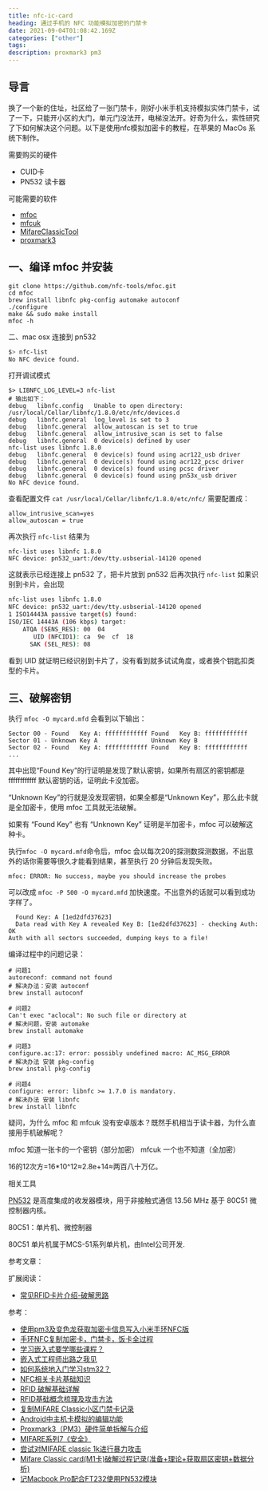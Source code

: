 ```yaml
---
title: nfc-ic-card
heading: 通过手机的 NFC 功能模拟加密的门禁卡
date: 2021-09-04T01:08:42.169Z
categories: ["other"]
tags: 
description: proxmark3 pm3 
---
```


## 导言

换了一个新的住址，社区给了一张门禁卡，刚好小米手机支持模拟实体门禁卡，试了一下，只能开小区的大门，单元门没法开，电梯没法开。好奇为什么，索性研究了下如何解决这个问题。以下是使用nfc模拟加密卡的教程，在苹果的 MacOs 系统下制作。

需要购买的硬件
- CUID卡
- PN532 读卡器

可能需要的软件
- [mfoc](https://github.com/nfc-tools/mfoc)
- [mfcuk](https://github.com/nfc-tools/mfcuk)
- [MifareClassicTool](https://github.com/ikarus23/MifareClassicTool)
- [proxmark3](https://github.com/Proxmark/proxmark3)


## 一、编译 mfoc 并安装
```
git clone https://github.com/nfc-tools/mfoc.git
cd mfoc 
brew install libnfc pkg-config automake autoconf
./configure
make && sudo make install
mfoc -h
```

二、mac osx 连接到 pn532

```bash
$> nfc-list
No NFC device found.

```
打开调试模式
```
$> LIBNFC_LOG_LEVEL=3 nfc-list
# 输出如下：
debug	libnfc.config	Unable to open directory: /usr/local/Cellar/libnfc/1.8.0/etc/nfc/devices.d
debug	libnfc.general	log_level is set to 3
debug	libnfc.general	allow_autoscan is set to true
debug	libnfc.general	allow_intrusive_scan is set to false
debug	libnfc.general	0 device(s) defined by user
nfc-list uses libnfc 1.8.0
debug	libnfc.general	0 device(s) found using acr122_usb driver
debug	libnfc.general	0 device(s) found using acr122_pcsc driver
debug	libnfc.general	0 device(s) found using pcsc driver
debug	libnfc.general	0 device(s) found using pn53x_usb driver
No NFC device found.
```

查看配置文件 `cat /usr/local/Cellar/libnfc/1.8.0/etc/nfc/`
需要配置成：
```
allow_intrusive_scan=yes
allow_autoscan = true
```

再次执行 `nfc-list` 结果为
```
nfc-list uses libnfc 1.8.0
NFC device: pn532_uart:/dev/tty.usbserial-14120 opened
```
这就表示已经连接上 pn532 了，把卡片放到 pn532 后再次执行 `nfc-list` 如果识别到卡片，会出现
```bash
nfc-list uses libnfc 1.8.0
NFC device: pn532_uart:/dev/tty.usbserial-14120 opened
1 ISO14443A passive target(s) found:
ISO/IEC 14443A (106 kbps) target:
    ATQA (SENS_RES): 00  04  
       UID (NFCID1): ca  9e  cf  18  
      SAK (SEL_RES): 08  
```
看到 UID 就证明已经识别到卡片了，没有看到就多试试角度，或者换个钥匙扣类型的卡片。



## 三、破解密钥
执行 `mfoc -O mycard.mfd` 会看到以下输出：
```
Sector 00 - Found   Key A: ffffffffffff Found   Key B: ffffffffffff
Sector 01 - Unknown Key A               Unknown Key B
Sector 02 - Found   Key A: ffffffffffff Found   Key B: ffffffffffff
...
```


其中出现“Found   Key”的行证明是发现了默认密钥，如果所有扇区的密钥都是 ffffffffffff 默认密钥的话，证明此卡没加密。 

“Unknown Key”的行就是没发现密钥，如果全都是“Unknown Key”，那么此卡就是全加密卡，使用 mfoc 工具就无法破解。

如果有 “Found   Key” 也有 “Unknown Key” 证明是半加密卡，mfoc 可以破解这种卡。

执行`mfoc -O mycard.mfd`命令后，mfoc 会以每次20的探测数探测数据，不出意外的话你需要等很久才能看到结果，甚至执行 20 分钟后发现失败。
```
mfoc: ERROR: No success, maybe you should increase the probes
```

可以改成 `mfoc -P 500 -O mycard.mfd` 加快速度。不出意外的话就可以看到成功字样了。
```
  Found Key: A [1ed2dfd37623]
  Data read with Key A revealed Key B: [1ed2dfd37623] - checking Auth: OK
Auth with all sectors succeeded, dumping keys to a file!
```




编译过程中的问题记录：

```
# 问题1
autoreconf: command not found
# 解决办法：安装 autoconf
brew install autoconf

# 问题2
Can't exec "aclocal": No such file or directory at
# 解决问题，安装 automake
brew install automake

# 问题3
configure.ac:17: error: possibly undefined macro: AC_MSG_ERROR
# 解决办法 安装 pkg-config 
brew install pkg-config 

# 问题4
configure: error: libnfc >= 1.7.0 is mandatory.
# 解决办法 安装 libnfc
brew install libnfc

```


疑问，为什么 mfoc 和 mfcuk 没有安卓版本？既然手机相当于读卡器，为什么直接用手机破解呢？




mfoc 知道一张卡的一个密钥（部分加密）
mfcuk 一个也不知道（全加密）

16的12次方=16*10^12≈2.8e+14≈两百八十万亿。


相关工具


[PN532](https://www.nxp.com.cn/docs/en/nxp/data-sheets/PN532_C1.pdf) 是高度集成的收发器模块，用于非接触式通信
13.56 MHz 基于 80C51 微控制器内核。

80C51：单片机、微控制器

80C51 单片机属于MCS-51系列单片机，由Intel公司开发.

参考文章：

扩展阅读：
- [常见RFID卡片介绍-破解思路](https://ulyc.github.io/2020/01/18/%E5%B8%B8%E8%A7%81RFID%E5%8D%A1%E7%89%87%E4%BB%8B%E7%BB%8D-%E7%A0%B4%E8%A7%A3%E6%80%9D%E8%B7%AF-%E5%8F%8A-Proxmark3%E7%AE%80%E4%BB%8B/)

参考：

- [使用pm3及变色龙获取加密卡信息写入小米手环NFC版](https://post.smzdm.com/p/777188/)
- [手环NFC复制加密卡，门禁卡，饭卡全过程](https://post.smzdm.com/p/aqnlper7/)
- [学习嵌入式要学哪些课程？](https://blog.csdn.net/qq_36948778/article/details/77480401)
- [嵌入式工程师出路之我见](https://www.eet-china.com/mp/a17205.html)
- [如何系统地入门学习stm32？](https://www.zhihu.com/question/46616925)
- [NFC相关卡片基础知识](https://hceng.cn/2019/07/12/NFC%E6%89%8B%E6%9C%BA%E6%A8%A1%E6%8B%9F%E5%8A%A0%E5%AF%86%E9%97%A8%E7%A6%81%E5%8D%A1/)
- [RFID 破解基础详解](https://www.xazlsec.com/index.php/archives/1003/)
- [RFID基础概念梳理及攻击方法](https://www.freebuf.com/column/223864.html)
- [复制MIFARE Classic小区门禁卡记录](https://zohead.com/archives/copy-mifare-classic/)
- [Android中主机卡模拟的编辑功能](https://stackoverflow.com/questions/28409934/editing-functionality-of-host-card-emulation-in-android)
- [Proxmark3（PM3）硬件简单拆解与介绍](https://www.wasyoung.com/2019/11/30/337/)
- [MIFARE系列7《安全》](https://itnewbee.org/mifare%E7%B3%BB%E5%88%977%E3%80%8A%E5%AE%89%E5%85%A8%E3%80%8B/)
- [尝试对MIFARE classic 1k进行暴力攻击](http://62.234.115.194/ask/122013874.html)
- [Mifare Classic card(M1卡)破解过程记录(准备+理论+获取扇区密钥+数据分析)
](https://www.123455.xyz/2021/05/m1.html)
- [记Macbook Pro配合FT232使用PN532模块](https://www.jianshu.com/p/7a0bf015e06c)